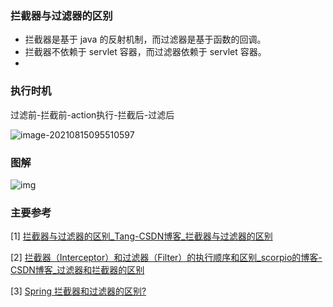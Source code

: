 

### 拦截器与过滤器的区别

- 拦截器是基于 java 的反射机制，而过滤器是基于函数的回调。
- 拦截器不依赖于 servlet 容器，而过滤器依赖于 servlet 容器。
- 

### 执行时机

过滤前-拦截前-action执行-拦截后-过滤后

![image-20210815095510597](https://cdn.jsdelivr.net/gh/YangZhiqiang98/ImageBed/image-20210815095510597.png)

### 图解

![img](https://cdn.jsdelivr.net/gh/YangZhiqiang98/ImageBed/20190620230043280.png)







### 主要参考

[1] [拦截器与过滤器的区别_Tang-CSDN博客_拦截器与过滤器的区别](https://blog.csdn.net/weixin_44502804/article/details/93139550)

[2] [拦截器（Interceptor）和过滤器（Filter）的执行顺序和区别_scorpio的博客-CSDN博客_过滤器和拦截器的区别](https://blog.csdn.net/zxd1435513775/article/details/80556034)

[3] [Spring 拦截器和过滤器的区别?](https://www.zhihu.com/question/30212464/answer/1786967139)

